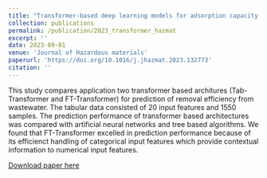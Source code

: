```yaml
---
title: "Transformer-based deep learning models for adsorption capacity prediction of heavy metal ions toward biochar-based adsorbents"
collection: publications
permalink: /publication/2023_transformer_hazmat
excerpt: ''
date: 2023-09-01
venue: 'Journal of Hazardous materials'
paperurl: 'https://doi.org/10.1016/j.jhazmat.2023.132773'
citation: ''
---
```


This study compares application two transformer based architures (Tab-Transformer and FT-Transformer)
for prediction of removal efficiency from wastewater. The tabular data consisted of 20 input
features and 1550 samples. The prediction performance of transformer based architectures
was compared with artificial neural networks and tree based algorithms. We found that
FT-Transformer excelled in prediction performance because of its efficienct handling of 
categorical input features which provide contextual information to numerical input features.


[Download paper here](https://doi.org/10.1016/j.jhazmat.2023.132773)
